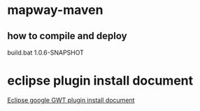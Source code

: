 # mapway-maven

## how to compile and deploy
   build.bat 1.0.6-SNAPSHOT
   
# eclipse plugin install document

[Eclipse google GWT plugin install document](http://gwt-plugins.github.io/documentation/)